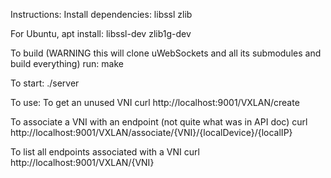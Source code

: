 Instructions:
Install dependencies:
 libssl
 zlib

For Ubuntu, apt install:
 libssl-dev
 zlib1g-dev

To build (WARNING this will clone uWebSockets and all its submodules and build everything)
run:
 make


To start:
./server


To use:
To get an unused VNI
curl http://localhost:9001/VXLAN/create

To associate a VNI with an endpoint (not quite what was in API doc)
curl http://localhost:9001/VXLAN/associate/{VNI}/{localDevice}/{localIP}

To list all endpoints associated with a VNI
curl http://localhost:9001/VXLAN/{VNI}
